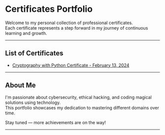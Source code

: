 # Certificates Portfolio

Welcome to my personal collection of professional certificates.  
Each certificate represents a step forward in my journey of continuous learning and growth.

---

## List of Certificates

- [Cryptography with Python Certificate - February 13, 2024](./Cryptography-with-Python-Certificate-13Feb2024/)

---

## About Me

I'm passionate about cybersecurity, ethical hacking, and coding magical solutions using technology.  
This portfolio showcases my dedication to mastering different domains over time.

Stay tuned — more achievements are on the way!

---
